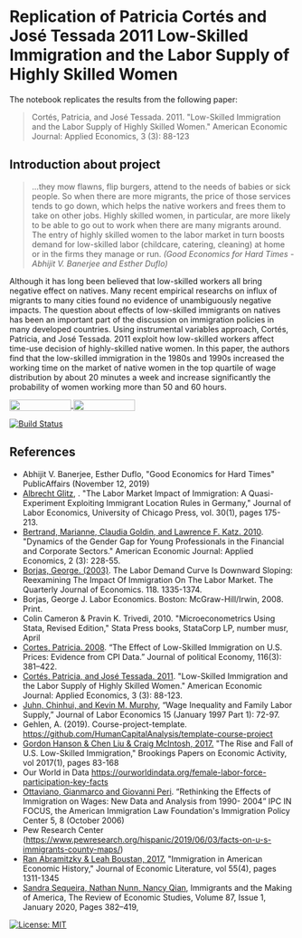 # Replication of Patricia Cortés and José Tessada 2011 Low-Skilled Immigration and the Labor Supply of Highly Skilled Women
 The notebook replicates the results from the following paper:

 > Cortés, Patricia, and José Tessada. 2011. "Low-Skilled Immigration and the Labor Supply of Highly Skilled Women." American Economic Journal: Applied Economics, 3 (3): 88-123

## Introduction about project

> ...they mow flawns, flip burgers, attend to the needs of babies or sick people. So when there are more migrants, the price of those services tends to go down, which helps the native workers and frees them to take on other jobs. Highly skilled women, in particular, are more likely to be able to go out to work when there are many migrants around. The entry of highly skilled women to the labor market in turn boosts demand for low-skilled labor (childcare, catering, cleaning) at home or in the firms they manage or run.
*(Good Economics for Hard Times - Abhijit V. Banerjee and Esther Duflo)*

Although it has long been believed that low-skilled workers all bring negative effect on natives. Many recent empirical researchs on influx of migrants to many cities found no evidence of unambiguously negative impacts. The question about effects of low-skilled immigrants on natives has been an important part of the discussion on immigration policies in many developed countries. Using instrumental variables approach, Cortés, Patricia, and José Tessada. 2011 exploit how low-skilled workers affect time-use decision of highly-skilled native women. In this paper, the authors find that the low-skilled immigration in the 1980s and 1990s increased the working time on the market of native women in the top quartile of wage distribution by about 20 minutes a week and increase significantly the probability of women working more than 50 and 60 hours.

<a href="https://nbviewer.jupyter.org/github/HumanCapitalAnalysis/microeconometrics-course-project-duongthu/blob/master/Low-Skilled_Immigration_and_the_women_Labor_Supply.ipynb"
   target="_parent">
   <img align="center"
  src="https://raw.githubusercontent.com/jupyter/design/master/logos/Badges/nbviewer_badge.png"
      width="109" height="20">
</a>
<a href="https://mybinder.org/v2/gh/HumanCapitalAnalysis/microeconometrics-course-project-duongthu/master?filepath=Low-Skilled_Immigration_and_the_women_Labor_Supply.ipynb"
    target="_parent">
    <img align="center"
       src="https://mybinder.org/badge_logo.svg"
       width="109" height="20">
</a>

[![Build Status](https://travis-ci.com/Thu-Duong/Replication-of-Low-Skilled-Immigration-and-the-Labor-Supply-of.svg?branch=master)](https://www.travis-ci.com/github/Thu-Duong/Replication-of-Low-Skilled-Immigration-and-the-Labor-Supply-of)


## References

* Abhijit V. Banerjee, Esther Duflo, "Good Economics for Hard Times" PublicAffairs (November 12, 2019)
* [Albrecht Glitz](https://www.jstor.org/stable/10.1086/662143?seq=1), . "The Labor Market Impact of Immigration: A Quasi-Experiment Exploiting Immigrant Location Rules in Germany," Journal of Labor Economics, University of Chicago Press, vol. 30(1), pages 175-213.
* [Bertrand, Marianne, Claudia Goldin, and Lawrence F. Katz. 2010](https://www.aeaweb.org/articles?id=10.1257/app.2.3.228). "Dynamics of the Gender Gap for Young Professionals in the Financial and Corporate Sectors." American Economic Journal: Applied Economics, 2 (3): 228-55.
* [Borjas, George. (2003)](https://academic.oup.com/qje/article-abstract/118/4/1335/1925108). The Labor Demand Curve Is Downward Sloping: Reexamining The Impact Of Immigration On The Labor Market. The Quarterly Journal of Economics. 118. 1335-1374. 
* Borjas, George J. Labor Economics. Boston: McGraw-Hill/Irwin, 2008. Print.
* Colin Cameron & Pravin K. Trivedi, 2010. "Microeconometrics Using Stata, Revised Edition," Stata Press books, StataCorp LP, number musr, April
* [Cortes, Patricia. 2008](https://www.jstor.org/stable/10.1086/589756?seq=1). “The Effect of Low-Skilled Immigration on U.S. Prices: Evidence from CPI Data.” Journal of political Economy, 116(3): 381–422.
* [Cortés, Patricia, and José Tessada. 2011](https://www.aeaweb.org/articles?id=10.1257/app.3.3.88). "Low-Skilled Immigration and the Labor Supply of Highly Skilled Women." American Economic Journal: Applied Economics, 3 (3): 88-123.
* [Juhn, Chinhui, and Kevin M. Murphy](https://www.jstor.org/stable/2535315?seq=1), “Wage Inequality and Family Labor Supply,” Journal of Labor Economics 15 (January 1997 Part 1):  72-97.
* Gehlen, A. (2019). Course-project-template. https://github.com/HumanCapitalAnalysis/template-course-project
* [Gordon Hanson & Chen Liu & Craig McIntosh, 2017.](https://www.nber.org/papers/w23753) "The Rise and Fall of U.S. Low-Skilled Immigration," Brookings Papers on Economic Activity, vol 2017(1), pages 83-168
* Our World in Data https://ourworldindata.org/female-labor-force-participation-key-facts
* [Ottaviano, Gianmarco and Giovanni Peri](https://www.nber.org/papers/w12497). “Rethinking the Effects of Immigration on Wages: New Data and Analysis from 1990- 2004” IPC IN FOCUS, the American Immigration Law Foundation's Immigration Policy Center 5, 8 (October 2006)
* Pew Research Center (https://www.pewresearch.org/hispanic/2019/06/03/facts-on-u-s-immigrants-county-maps/)
* [Ran Abramitzky & Leah Boustan, 2017.](https://www.aeaweb.org/articles?id=10.1257/jel.20151189) "Immigration in American Economic History," Journal of Economic Literature, vol 55(4), pages 1311-1345
* [Sandra Sequeira, Nathan Nunn, Nancy Qian](https://academic.oup.com/restud/article-abstract/87/1/382/5373087), Immigrants and the Making of America, The Review of Economic Studies, Volume 87, Issue 1, January 2020, Pages 382–419,

[![License: MIT](https://img.shields.io/badge/License-MIT-blue.svg)](https://github.com/HumanCapitalAnalysis/template-course-project/blob/master/LICENSE)
